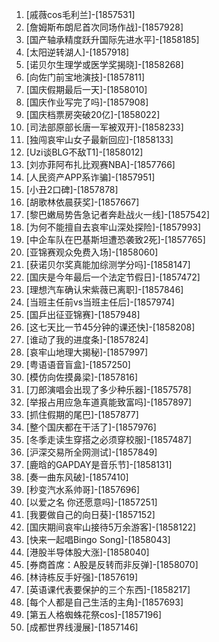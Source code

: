 
1. [戚薇cos毛利兰]-[1857531]
1. [詹姆斯布朗尼首次同场作战]-[1857928]
1. [国产轴承精度跃升国际先进水平]-[1858185]
1. [太阳逆转湖人]-[1857918]
1. [诺贝尔生理学或医学奖揭晓]-[1858268]
1. [向佐门前宝地演技]-[1857811]
1. [国庆假期最后一天]-[1858010]
1. [国庆作业写完了吗]-[1857908]
1. [国庆档票房突破20亿]-[1858022]
1. [司法部原部长唐一军被双开]-[1858233]
1. [独闯哀牢山女子最新回应]-[1858133]
1. [Uzi谈BLG不敌T1]-[1858012]
1. [刘亦菲阿布扎比观赛NBA]-[1857766]
1. [人民资产APP系诈骗]-[1857951]
1. [小丑2口碑]-[1857878]
1. [胡歌林依晨获奖]-[1857667]
1. [黎巴嫩局势告急记者奔赴战火一线]-[1857542]
1. [为何不能擅自去哀牢山深处探险]-[1857993]
1. [中企车队在巴基斯坦遭恐袭致2死]-[1857765]
1. [亚锦赛观众免费入场]-[1858060]
1. [获诺贝尔奖真能加综测学分吗]-[1858147]
1. [国庆是今年最后一个法定节假日]-[1857472]
1. [理想汽车确认宋紫薇已离职]-[1857846]
1. [当班主任前vs当班主任后]-[1857974]
1. [国乒出征亚锦赛]-[1857948]
1. [这七天比一节45分钟的课还快]-[1858208]
1. [谁动了我的进度条]-[1857824]
1. [哀牢山地理大揭秘]-[1857997]
1. [粤语语音盲盒]-[1857250]
1. [模仿向佐摸鼻梁]-[1857816]
1. [刀郎演唱会出现了多少种乐器]-[1857578]
1. [举报占用应急车道真能致富吗]-[1857897]
1. [抓住假期的尾巴]-[1857877]
1. [整个国庆都在干活了]-[1857976]
1. [冬季走读生穿搭之必须穿校服]-[1857487]
1. [沪深交易所全网测试]-[1857849]
1. [鹿晗的GAPDAY是音乐节]-[1858131]
1. [奏一曲东风破]-[1857410]
1. [秒变汽水系帅哥]-[1857696]
1. [以爱之名 你还愿意吗]-[1857251]
1. [我要做自己的向日葵]-[1857152]
1. [国庆期间哀牢山接待5万余游客]-[1858122]
1. [快来一起唱Bingo Song]-[1858043]
1. [港股半导体股大涨]-[1858040]
1. [券商首席：A股是反转而非反弹]-[1858070]
1. [林诗栋反手好强]-[1857619]
1. [英语课代表要保护的三个东西]-[1858217]
1. [每个人都是自己生活的主角]-[1857693]
1. [第五人格蜘蛛花祭cos]-[1857196]
1. [成都世界线漫展]-[1857146]